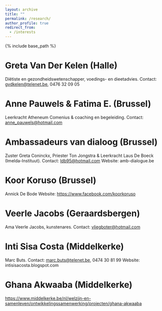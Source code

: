 ```yaml
---
layout: archive
title: ""
permalink: /research/
author_profile: true
redirect_from:
  - /interests
---
```


{% include base_path %}
  
Greta Van Der Kelen (Halle)
======
Diëtiste en gezondheidswetenschapper, voedings- en dieetadvies. Contact: gvdkelen@telenet.be, 0476 32 09 05    

Anne Pauwels & Fatima E. (Brussel)
======
Leerkracht Atheneum Comenius & coaching en begeleiding. Contact: anne_pauwels@hotmail.com

Ambassadeurs van dialoog (Brussel)
======
Zuster Greta Coninckx, Priester Ton Jongstra &  Leerkracht Laus De Boeck (Imelda-Instituut). Contact: ldb95@hotmail.com
Website: amb-dialogue.be

Koor Koruso (Brussel)
=======
Annick De Bode
Website: https://www.facebook.com/koorkoruso

Veerle Jacobs (Geraardsbergen)
======
Ama Veerle Jacobs, kunstenares. Contact: vliegboter@hotmail.com

Inti Sisa Costa (Middelkerke)
======
Marc Buts. Contact: marc.buts@telenet.be, 0474 30 81 99
Website: intisisacosta.blogspot.com

Ghana Akwaaba (Middelkerke)
======
https://www.middelkerke.be/nl/welzijn-en-samenleven/ontwikkelingssamenwerking/projecten/ghana-akwaaba

